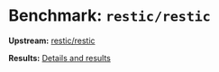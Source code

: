 # Benchmark: `restic/restic`

**Upstream:** [restic/restic](https://github.com/restic/restic)

**Results:** [Details and results](https://depot.dev/benchmark/restic)
